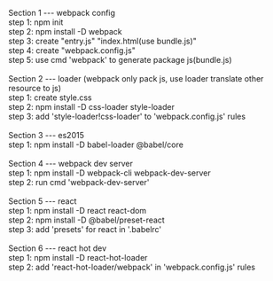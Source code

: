 Section 1 --- webpack config</br>
step 1: npm init</br>
step 2: npm install -D webpack</br>
step 3: create "entry.js" "index.html(use bundle.js)"</br>
step 4: create "webpack.config.js"</br>
step 5: use cmd 'webpack' to generate package js(bundle.js)</br>
 </br>
Section 2 --- loader (webpack only pack js, use loader translate other resource to js)</br>
step 1: create style.css</br>
step 2: npm install -D css-loader style-loader</br>
step 3: add 'style-loader!css-loader' to 'webpack.config.js' rules</br>
 </br>
Section 3 --- es2015</br>
step 1: npm install -D babel-loader @babel/core</br>
 </br>
Section 4 --- webpack dev server</br>
step 1: npm install -D webpack-cli webpack-dev-server</br>
step 2: run cmd 'webpack-dev-server'</br>
 </br>
Section 5 --- react</br>
step 1: npm install -D react react-dom</br>
step 2: npm install -D @babel/preset-react</br>
step 3: add 'presets' for react in '.babelrc'</br>
 </br>
Section 6 --- react hot dev</br>
step 1: npm install -D react-hot-loader</br>
step 2: add 'react-hot-loader/webpack' in 'webpack.config.js' rules</br>

